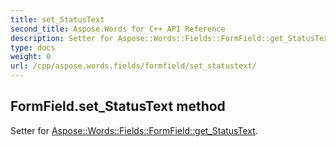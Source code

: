 ```yaml
---
title: set_StatusText
second_title: Aspose.Words for C++ API Reference
description: Setter for Aspose::Words::Fields::FormField::get_StatusText. 
type: docs
weight: 0
url: /cpp/aspose.words.fields/formfield/set_statustext/
---
```

## FormField.set_StatusText method


Setter for [Aspose::Words::Fields::FormField::get_StatusText](./get_statustext/).

